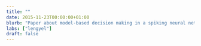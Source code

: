 ```yaml
---
title: ""
date: 2015-11-23T00:00:00+01:00
blurb: "Paper about model-based decision making in a spiking neural network accepted at the Journal of Neuroscience"
labs: ["lengyel"]
draft: false
---
```

